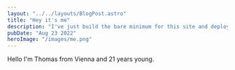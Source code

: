 ```yaml
---
layout: "../../layouts/BlogPost.astro"
title: "Hey it's me"
description: "I've just build the bare minimum for this site and deployed it to vercel, so I thought it might be nice for you to have an Idead who I am and how I look like"
pubDate: "Aug 23 2022"
heroImage: "/images/me.png"
---
```


Hello I'm Thomas from Vienna and 21 years young. 